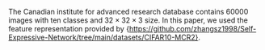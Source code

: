 The Canadian institute for advanced research database contains 60000 images with ten classes and $32 \times 32 \times 3$ size. In this paper, we used the feature representation provided by {https://github.com/zhangsz1998/Self-Expressive-Network/tree/main/datasets/CIFAR10-MCR2}.
